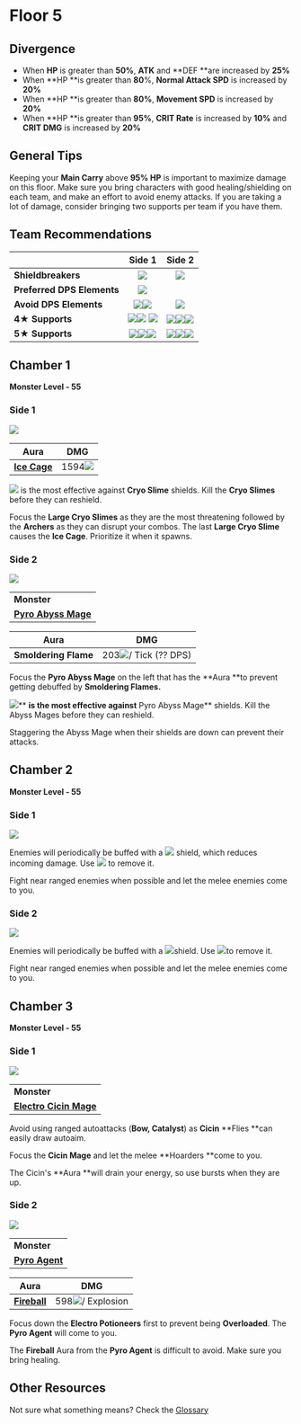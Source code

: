 # Floor 5

## Divergence

* When **HP** is greater than **50%**, **ATK** and **DEF **are increased by **25%**
* When **HP **is greater than **80**%, **Normal Attack SPD** is increased by **20%**
* When **HP **is greater than **80%**, **Movement SPD** is increased by **20%**
* When **HP **is greater than **95%**, **CRIT Rate** is increased by **10%** and **CRIT DMG** is increased by **20%**

## General Tips

Keeping your **Main Carry** above **95% HP** is important to maximize damage on this floor. Make sure you bring characters with good healing/shielding on each team, and make an effort to avoid enemy attacks. If you are taking a lot of damage, consider bringing two supports per team if you have them.

## Team Recommendations

|                            |                                                                              Side 1                                                                              |                                                                               Side 2                                                                              |
| -------------------------- | :--------------------------------------------------------------------------------------------------------------------------------------------------------------: | :---------------------------------------------------------------------------------------------------------------------------------------------------------------: |
| **Shieldbreakers**         |                                                            ![](../../.gitbook/assets/pyro\_small.png)                                                            |                                                            ![](../../.gitbook/assets/hydro\_small.png)                                                            |
| **Preferred DPS Elements** |                                                            ![](../../.gitbook/assets/pyro\_small.png)                                                            |                                                                                                                                                                   |
| **Avoid DPS Elements**     |                                      ![](../../.gitbook/assets/cryo\_small.png)![](../../.gitbook/assets/electro\_small.png)                                     |                                                             ![](../../.gitbook/assets/pyro\_small.png)                                                            |
| **4**★ **Supports**        | ![](../../.gitbook/assets/ui\_avataricon\_bennett.png)![](../../.gitbook/assets/ui\_avataricon\_diona.png) ![](../../.gitbook/assets/ui\_avataricon\_noelle.png) | ![](../../.gitbook/assets/ui\_avataricon\_barbara.png)![](../../.gitbook/assets/ui\_avataricon\_noelle.png)![](../../.gitbook/assets/ui\_avataricon\_xingqiu.png) |
| **5**★ **Supports**        |  ![](../../.gitbook/assets/ui\_avataricon\_albedo.png)![](../../.gitbook/assets/ui\_avataricon\_venti.png)![](../../.gitbook/assets/ui\_avataricon\_zhongli.png) |   ![](../../.gitbook/assets/ui\_avataricon\_albedo.png)![](../../.gitbook/assets/ui\_avataricon\_jean.png)![](../../.gitbook/assets/ui\_avataricon\_zhongli.png)  |

## Chamber 1

**Monster Level - 55**

### Side 1

![](../../.gitbook/assets/5-1-1.png)

| Aura                                              | DMG                                            |
| ------------------------------------------------- | ---------------------------------------------- |
| [**Ice Cage**](../../mechanics/auras/ice-cage.md) | 1594![](../../.gitbook/assets/cryo\_small.png) |

![](../../.gitbook/assets/pyro\_small.png) is the most effective against **Cryo Slime** shields. Kill the **Cryo Slimes** before they can reshield.

Focus the **Large Cryo Slimes** as they are the most threatening followed by the **Archers** as they can disrupt your combos. The last **Large Cryo Slime** causes the **Ice Cage**. Prioritize it when it spawns.

### Side 2

![](../../.gitbook/assets/5-1-2.png)

|                                                                      |
| -------------------------------------------------------------------- |
| **Monster**                                                          |
| [**Pyro Abyss Mage**](../../monsters/abyss-order/pyro-abyss-mage.md) |

| Aura                 | DMG                                                          |
| -------------------- | ------------------------------------------------------------ |
| **Smoldering Flame** | 203![](../../.gitbook/assets/pyro\_small.png)/ Tick (?? DPS) |

Focus the **Pyro Abyss Mage** on the left that has the **Aura **to prevent getting debuffed by **Smoldering Flames.**

![](../../.gitbook/assets/hydro\_small.png)** **is the most effective against** Pyro Abyss Mage** shields. Kill the Abyss Mages before they can reshield.

Staggering the Abyss Mage when their shields are down can prevent their attacks.

## **Chamber 2**

**Monster Level - 55**

### Side 1

![](../../.gitbook/assets/5-2-1.png)

Enemies will periodically be buffed with a ![](../../.gitbook/assets/cryo\_small.png) shield, which reduces incoming damage. Use ![](../../.gitbook/assets/pyro\_small.png) to remove it.

Fight near ranged enemies when possible and let the melee enemies come to you.

### Side 2

![](../../.gitbook/assets/5-2-2.png)

Enemies will periodically be buffed with a ![](../../.gitbook/assets/pyro\_small.png)shield. Use ![](../../.gitbook/assets/hydro\_small.png)to remove it.

Fight near ranged enemies when possible and let the melee enemies come to you.

## **Chamber 3**

**Monster Level - 55**

### Side 1

![](../../.gitbook/assets/5-3-1.png)

|                                                                      |
| -------------------------------------------------------------------- |
| **Monster**                                                          |
| [**Electro Cicin Mage**](../../monsters/fatui/electro-cicin-mage.md) |

Avoid using ranged autoattacks (**Bow, Catalyst**) as **Cicin** **Flies **can easily draw autoaim.

Focus the **Cicin Mage** and let the melee **Hoarders **come to you.

The Cicin's **Aura **will drain your energy, so use bursts when they are up.

### Side 2

![](../../.gitbook/assets/5-3-2.png)

|                                                      |
| ---------------------------------------------------- |
| **Monster**                                          |
| [**Pyro Agent**](../../monsters/fatui/pyro-agent.md) |

| Aura                                                       | DMG                                                      |
| ---------------------------------------------------------- | -------------------------------------------------------- |
| [**Fireball**](../../mechanics/auras/pursuing-fireball.md) | 598![](../../.gitbook/assets/pyro\_small.png)/ Explosion |

Focus down the **Electro Potioneers** first to prevent being **Overloaded**. The **Pyro Agent** will come to you.

The **Fireball** Aura from the **Pyro Agent** is difficult to avoid. Make sure you bring healing.

## Other Resources

Not sure what something means? Check the [Glossary](../glossary.md)
